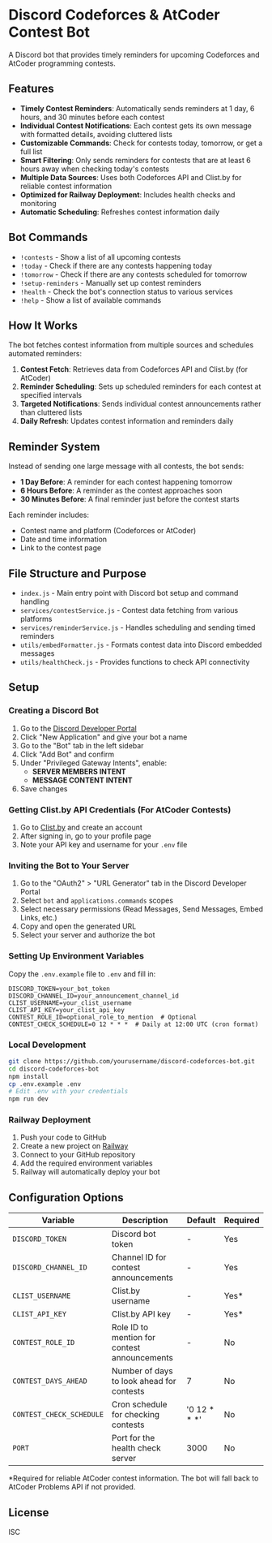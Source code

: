 # Discord Codeforces & AtCoder Contest Bot

A Discord bot that provides timely reminders for upcoming Codeforces and AtCoder programming contests.

## Features

- **Timely Contest Reminders**: Automatically sends reminders at 1 day, 6 hours, and 30 minutes before each contest
- **Individual Contest Notifications**: Each contest gets its own message with formatted details, avoiding cluttered lists
- **Customizable Commands**: Check for contests today, tomorrow, or get a full list
- **Smart Filtering**: Only sends reminders for contests that are at least 6 hours away when checking today's contests
- **Multiple Data Sources**: Uses both Codeforces API and Clist.by for reliable contest information
- **Optimized for Railway Deployment**: Includes health checks and monitoring
- **Automatic Scheduling**: Refreshes contest information daily

## Bot Commands

- `!contests` - Show a list of all upcoming contests
- `!today` - Check if there are any contests happening today
- `!tomorrow` - Check if there are any contests scheduled for tomorrow
- `!setup-reminders` - Manually set up contest reminders
- `!health` - Check the bot's connection status to various services
- `!help` - Show a list of available commands

## How It Works

The bot fetches contest information from multiple sources and schedules automated reminders:

1. **Contest Fetch**: Retrieves data from Codeforces API and Clist.by (for AtCoder)
2. **Reminder Scheduling**: Sets up scheduled reminders for each contest at specified intervals
3. **Targeted Notifications**: Sends individual contest announcements rather than cluttered lists
4. **Daily Refresh**: Updates contest information and reminders daily

## Reminder System

Instead of sending one large message with all contests, the bot sends:

- **1 Day Before**: A reminder for each contest happening tomorrow
- **6 Hours Before**: A reminder as the contest approaches soon
- **30 Minutes Before**: A final reminder just before the contest starts

Each reminder includes:

- Contest name and platform (Codeforces or AtCoder)
- Date and time information
- Link to the contest page

## File Structure and Purpose

- `index.js` - Main entry point with Discord bot setup and command handling
- `services/contestService.js` - Contest data fetching from various platforms
- `services/reminderService.js` - Handles scheduling and sending timed reminders
- `utils/embedFormatter.js` - Formats contest data into Discord embedded messages
- `utils/healthCheck.js` - Provides functions to check API connectivity

## Setup

### Creating a Discord Bot

1. Go to the [Discord Developer Portal](https://discord.com/developers/applications)
2. Click "New Application" and give your bot a name
3. Go to the "Bot" tab in the left sidebar
4. Click "Add Bot" and confirm
5. Under "Privileged Gateway Intents", enable:
   - **SERVER MEMBERS INTENT**
   - **MESSAGE CONTENT INTENT**
6. Save changes

### Getting Clist.by API Credentials (For AtCoder Contests)

1. Go to [Clist.by](https://clist.by/) and create an account
2. After signing in, go to your profile page
3. Note your API key and username for your `.env` file

### Inviting the Bot to Your Server

1. Go to the "OAuth2" > "URL Generator" tab in the Discord Developer Portal
2. Select `bot` and `applications.commands` scopes
3. Select necessary permissions (Read Messages, Send Messages, Embed Links, etc.)
4. Copy and open the generated URL
5. Select your server and authorize the bot

### Setting Up Environment Variables

Copy the `.env.example` file to `.env` and fill in:

```
DISCORD_TOKEN=your_bot_token
DISCORD_CHANNEL_ID=your_announcement_channel_id
CLIST_USERNAME=your_clist_username
CLIST_API_KEY=your_clist_api_key
CONTEST_ROLE_ID=optional_role_to_mention  # Optional
CONTEST_CHECK_SCHEDULE=0 12 * * *  # Daily at 12:00 UTC (cron format)
```

### Local Development

```bash
git clone https://github.com/yourusername/discord-codeforces-bot.git
cd discord-codeforces-bot
npm install
cp .env.example .env
# Edit .env with your credentials
npm run dev
```

### Railway Deployment

1. Push your code to GitHub
2. Create a new project on [Railway](https://railway.app/)
3. Connect to your GitHub repository
4. Add the required environment variables
5. Railway will automatically deploy your bot

## Configuration Options

| Variable                 | Description                                  | Default         | Required |
| ------------------------ | -------------------------------------------- | --------------- | -------- |
| `DISCORD_TOKEN`          | Discord bot token                            | -               | Yes      |
| `DISCORD_CHANNEL_ID`     | Channel ID for contest announcements         | -               | Yes      |
| `CLIST_USERNAME`         | Clist.by username                            | -               | Yes\*    |
| `CLIST_API_KEY`          | Clist.by API key                             | -               | Yes\*    |
| `CONTEST_ROLE_ID`        | Role ID to mention for contest announcements | -               | No       |
| `CONTEST_DAYS_AHEAD`     | Number of days to look ahead for contests    | 7               | No       |
| `CONTEST_CHECK_SCHEDULE` | Cron schedule for checking contests          | '0 12 \* \* \*' | No       |
| `PORT`                   | Port for the health check server             | 3000            | No       |

\*Required for reliable AtCoder contest information. The bot will fall back to AtCoder Problems API if not provided.

## License

ISC
